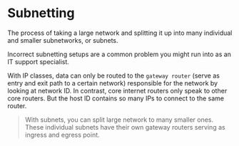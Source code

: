 # Subnetting

The process of taking a large network and splitting it up into many individual and smaller subnetworks, or subnets.

Incorrect subnetting setups are a common problem you might run into as an IT support specialist.

With IP classes, data can only be routed to the `gateway router` (serve as entry and exit path to a certain network) responsible for the network by looking at network ID. In contrast, core internet routers only speak to other core routers. But the host ID contains so many IPs to connect to the same router.

> With subnets, you can split large network to many smaller ones. These individual subnets have their own gateway routers serving as ingress and egress point.